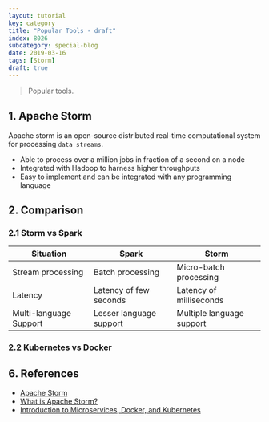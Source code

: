 ```yaml
---
layout: tutorial
key: category
title: "Popular Tools - draft"
index: 8026
subcategory: special-blog
date: 2019-03-16
tags: [Storm]
draft: true
---
```


> Popular tools.

## 1. Apache Storm
Apache storm is an open-source distributed real-time computational system for processing `data streams`.
* Able to process over a million jobs in fraction of a second on a node
* Integrated with Hadoop to harness higher throughputs
* Easy to implement and can be integrated with any programming language

## 2. Comparison
### 2.1 Storm vs Spark

Situation              | Spark                   | Storm
-----------------------|-------------------------|----------------------
Stream processing      | Batch processing        | Micro-batch processing
Latency                | Latency of few seconds  | Latency of milliseconds
Multi-language Support | Lesser language support | Multiple language support

### 2.2 Kubernetes vs Docker

## 6. References
* [Apache Storm](https://storm.apache.org/)
* [What is Apache Storm?](https://intellipaat.com/blog/what-is-apache-storm/)
* [Introduction to Microservices, Docker, and Kubernetes](https://www.youtube.com/watch?v=1xo-0gCVhTU)
